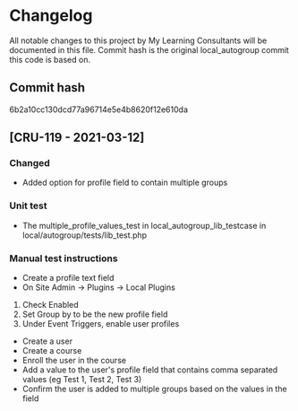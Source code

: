 # Changelog
All notable changes to this project by My Learning Consultants will be documented in this file. Commit hash is the original local_autogroup commit this code is based on.

## Commit hash
6b2a10cc130dcd77a96714e5e4b8620f12e610da

## [CRU-119 - 2021-03-12]
### Changed
- Added option for profile field to contain multiple groups
### Unit test
- The multiple_profile_values_test in local_autogroup_lib_testcase in local/autogroup/tests/lib_test.php
### Manual test instructions
- Create a profile text field
- On Site Admin -> Plugins -> Local Plugins
1. Check Enabled
2. Set Group by to be the new profile field
3. Under Event Triggers, enable user profiles
- Create a user
- Create a course
- Enroll the user in the course
- Add a value to the user's profile field that contains comma separated values (eg Test 1, Test 2, Test 3)
- Confirm the user is added to multiple groups based on the values in the field
